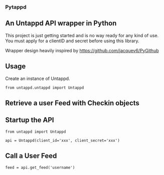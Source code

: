 ### Pytappd

An Untappd API wrapper in Python
--------------------------------

This project is just getting started and is no way ready for any
kind of use.  You must apply for a clientID and secret before using
this library.

Wrapper design heavily inspired by https://github.com/jacquev6/PyGithub


Usage
-----

Create an instance of Untappd.

    from untappd.untappd import Untappd

Retrieve a user Feed with Checkin objects
-----------------------------------------


Startup the API
---------------

    from untappd import Untappd

    api = Untappd(client_id='xxx', client_secret='xxx')


Call a User Feed
----------------

    feed = api.get_feed('username')


